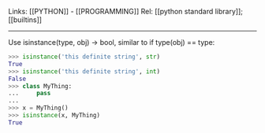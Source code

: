 Links: [[PYTHON]] - [[PROGRAMMING]]
Rel: [[python standard library]]; [[builtins]]

--- 

Use isinstance(type, obj) -> bool,
similar to if type(obj) == type:

```py
>>> isinstance('this definite string', str)
True
>>> isinstance('this definite string', int)
False
>>> class MyThing:
...     pass
... 
>>> x = MyThing()
>>> isinstance(x, MyThing)
True
```